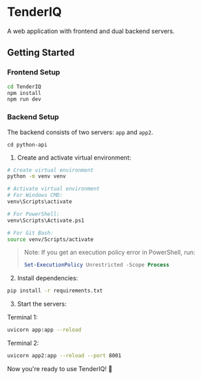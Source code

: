 # TenderIQ

A web application with frontend and dual backend servers.

## Getting Started

### Frontend Setup

```bash
cd TenderIQ
npm install
npm run dev
```

### Backend Setup

The backend consists of two servers: `app` and `app2`.

```
cd python-api
```

1. Create and activate virtual environment:

```bash
# Create virtual environment
python -m venv venv

# Activate virtual environment
# For Windows CMD:
venv\Scripts\activate

# For PowerShell:
venv\Scripts\Activate.ps1

# For Git Bash:
source venv/Scripts/activate
```

> Note: If you get an execution policy error in PowerShell, run:
>
> ```powershell
> Set-ExecutionPolicy Unrestricted -Scope Process
> ```

2. Install dependencies:

```bash
pip install -r requirements.txt
```

3. Start the servers:

Terminal 1:

```bash
uvicorn app:app --reload
```

Terminal 2:

```bash
uvicorn app2:app --reload --port 8001
```

Now you're ready to use TenderIQ! 🚀
